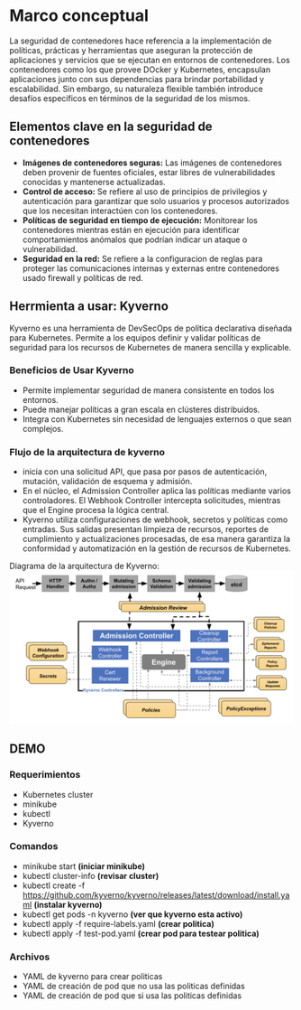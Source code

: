 
# Marco conceptual

La seguridad de contenedores hace referencia a la implementación de políticas, prácticas y herramientas que aseguran la protección de aplicaciones y servicios que se ejecutan en entornos de contenedores. Los contenedores como los que provee DOcker y Kubernetes, encapsulan aplicaciones junto con sus dependencias para brindar portabilidad y escalabilidad. Sin embargo, su naturaleza flexible también introduce desafíos específicos en términos de la seguridad de los mismos.


## Elementos clave en la seguridad de contenedores

- **Imágenes de contenedores seguras:** Las imágenes de contenedores deben provenir de fuentes oficiales, estar libres de vulnerabilidades conocidas y mantenerse actualizadas. 
- **Control de acceso:** Se refiere al uso de principios de privilegios y autenticación para garantizar que solo usuarios y procesos autorizados que los necesitan interactúen con los contenedores.
- **Políticas de seguridad en tiempo de ejecución:** Monitorear los contenedores mientras están en ejecución para identificar comportamientos anómalos que podrían indicar un ataque o vulnerabilidad.
- **Seguridad en la red:** Se refiere a la configuracion de reglas para proteger las comunicaciones internas y externas entre contenedores usado firewall y políticas de red.

## Herrmienta a usar: Kyverno

Kyverno es una herramienta de DevSecOps de política declarativa diseñada para Kubernetes. Permite a los equipos definir y validar políticas de seguridad para los recursos de Kubernetes de manera sencilla y explicable.
### Beneficios de Usar Kyverno
- Permite implementar seguridad de manera consistente en todos los entornos.
- Puede manejar políticas a gran escala en clústeres distribuidos.
- Integra con Kubernetes sin necesidad de lenguajes externos o que sean complejos.

### Flujo de la arquitectura de kyverno
- inicia con una solicitud API, que pasa por pasos de autenticación, mutación, validación de esquema y admisión.
- En el núcleo, el Admission Controller aplica las políticas mediante varios controladores. El Webhook Controller intercepta solicitudes, mientras que el Engine procesa la lógica central.
- Kyverno utiliza configuraciones de webhook, secretos y políticas como entradas. Sus salidas presentan limpieza de recursos, reportes de cumplimiento y actualizaciones procesadas, de esa manera garantiza la conformidad y automatización en la gestión de recursos de Kubernetes.

Diagrama de la arquitectura de Kyverno:
![Alt text](kyverno-architecture.png)

## DEMO

### Requerimientos
- Kubernetes cluster
- minikube
- kubectl
- Kyverno

### Comandos
- minikube start **(iniciar minikube)**
- kubectl cluster-info **(revisar cluster)**
- kubectl create -f https://github.com/kyverno/kyverno/releases/latest/download/install.yaml **(instalar kyverno)**
- kubectl get pods -n kyverno **(ver que kyverno esta activo)**
- kubectl apply -f require-labels.yaml **(crear politica)**
- kubectl apply -f test-pod.yaml **(crear pod para testear politica)**

### Archivos
- YAML de kyverno para crear politicas
- YAML de creación de pod que no usa las politicas definidas
- YAML de creación de pod que si usa las politicas definidas
